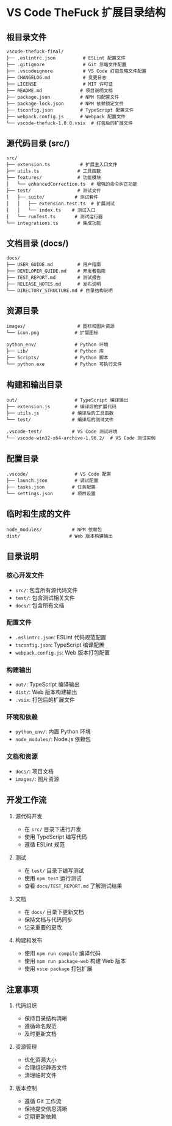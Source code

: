 # VS Code TheFuck 扩展目录结构

## 根目录文件
```
vscode-thefuck-final/
├── .eslintrc.json          # ESLint 配置文件
├── .gitignore              # Git 忽略文件配置
├── .vscodeignore           # VS Code 打包忽略文件配置
├── CHANGELOG.md            # 变更日志
├── LICENSE                 # MIT 许可证
├── README.md              # 项目说明文档
├── package.json           # NPM 包配置文件
├── package-lock.json      # NPM 依赖锁定文件
├── tsconfig.json          # TypeScript 配置文件
├── webpack.config.js      # Webpack 配置文件
└── vscode-thefuck-1.0.0.vsix  # 打包后的扩展文件
```

## 源代码目录 (src/)
```
src/
├── extension.ts           # 扩展主入口文件
├── utils.ts              # 工具函数
├── features/             # 功能模块
│   └── enhancedCorrection.ts  # 增强的命令纠正功能
├── test/                 # 测试文件
│   ├── suite/           # 测试套件
│   │   ├── extension.test.ts  # 扩展测试
│   │   └── index.ts    # 测试入口
│   └── runTest.ts       # 测试运行器
└── integrations.ts       # 集成功能
```

## 文档目录 (docs/)
```
docs/
├── USER_GUIDE.md         # 用户指南
├── DEVELOPER_GUIDE.md    # 开发者指南
├── TEST_REPORT.md        # 测试报告
├── RELEASE_NOTES.md      # 发布说明
└── DIRECTORY_STRUCTURE.md # 目录结构说明
```

## 资源目录
```
images/                   # 图标和图片资源
└── icon.png             # 扩展图标

python_env/              # Python 环境
├── Lib/                 # Python 库
├── Scripts/             # Python 脚本
└── python.exe           # Python 可执行文件
```

## 构建和输出目录
```
out/                     # TypeScript 编译输出
├── extension.js         # 编译后的扩展代码
├── utils.js            # 编译后的工具函数
└── test/               # 编译后的测试文件

.vscode-test/           # VS Code 测试环境
└── vscode-win32-x64-archive-1.96.2/  # VS Code 测试实例
```

## 配置目录
```
.vscode/                 # VS Code 配置
├── launch.json          # 调试配置
├── tasks.json          # 任务配置
└── settings.json       # 项目设置
```

## 临时和生成的文件
```
node_modules/           # NPM 依赖包
dist/                  # Web 版本构建输出
```

## 目录说明

### 核心开发文件
- `src/`: 包含所有源代码文件
- `test/`: 包含测试相关文件
- `docs/`: 包含所有文档

### 配置文件
- `.eslintrc.json`: ESLint 代码规范配置
- `tsconfig.json`: TypeScript 编译配置
- `webpack.config.js`: Web 版本打包配置

### 构建输出
- `out/`: TypeScript 编译输出
- `dist/`: Web 版本构建输出
- `.vsix`: 打包后的扩展文件

### 环境和依赖
- `python_env/`: 内置 Python 环境
- `node_modules/`: Node.js 依赖包

### 文档和资源
- `docs/`: 项目文档
- `images/`: 图片资源

## 开发工作流

1. 源代码开发
   - 在 `src/` 目录下进行开发
   - 使用 TypeScript 编写代码
   - 遵循 ESLint 规范

2. 测试
   - 在 `test/` 目录下编写测试
   - 使用 `npm test` 运行测试
   - 查看 `docs/TEST_REPORT.md` 了解测试结果

3. 文档
   - 在 `docs/` 目录下更新文档
   - 保持文档与代码同步
   - 记录重要的更改

4. 构建和发布
   - 使用 `npm run compile` 编译代码
   - 使用 `npm run package-web` 构建 Web 版本
   - 使用 `vsce package` 打包扩展

## 注意事项

1. 代码组织
   - 保持目录结构清晰
   - 遵循命名规范
   - 及时更新文档

2. 资源管理
   - 优化资源大小
   - 合理组织静态文件
   - 清理临时文件

3. 版本控制
   - 遵循 Git 工作流
   - 保持提交信息清晰
   - 定期更新依赖
